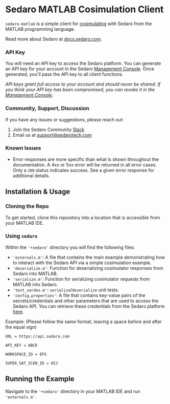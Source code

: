 # Sedaro MATLAB Cosimulation Client

`sedaro-matlab` is a simple client for [cosimulating](https://sedaro.github.io/openapi/#tag/Externals) with Sedaro from the MATLAB programming language.

Read more about Sedaro at [docs.sedaro.com](https://docs.sedaro.com).

### API Key

You will need an API key to access the Sedaro platform.  You can generate an API key for your account in the Sedaro [Management Console](https://satellite.sedaro.com/account). Once generated, you'll pass the API key to all client functions.

*API keys grant full access to your account and should never be shared. If you think your API key has been compromised, you can revoke it in the [Management Console](https://satellite.sedaro.com/account).*

### Community, Support, Discussion

If you have any issues or suggestions, please reach out:

1. Join the Sedaro Community [Slack](https://join.slack.com/t/sedaro-community/shared_invite/zt-1jps4i711-mXy88AZQ9AV7YcEXr8x7Ow)
2. Email us at support@sedarotech.com

### Known Issues

- Error responses are more specific than what is shown throughout the documentation.  A 4xx or 5xx error will be returned in all error cases.  Only a `200` status indicates success.  See a given error response for additional details.

## Installation & Usage

### Cloning the Repo

To get started, clone this repository into a location that is accessible from your MATLAB IDE.

### Using `sedaro`

Within the `'+sedaro'` directory you will find the following files:

* `'externals.m'`: A file that contains the main example demonstrating how to interact with the Sedaro API via a simple cosimulation example.
* `'deserialize.m'`: Function for deserializing cosimulator responses from Sedaro into MATLAB.
* `'serialize.m'`: Function for serializing cosimulator requests from MATLAB into Sedaro.
* `'test_serdes.m'`: `serialize`/`deserialize` unit tests.
* `'config.properties'`: A file that contains key-value pairs of the secrets/credentials and other parameters that are used to access the Sedaro API. You can retrieve these credentials from the Sedaro platform [here](https://satellite.sedaro.com).


Example: (Please follow the same format, leaving a space before and after the equal sign)

    URL = https://api.sedaro.com

    API_KEY = ABCD

    WORKSPACE_ID = EFG

    SUPER_SAT_SCEN_ID = HIJ

## Running the Example

Navigate to the `'+sedaro'` directory in your MATLAB IDE and run `'externals.m'`.
